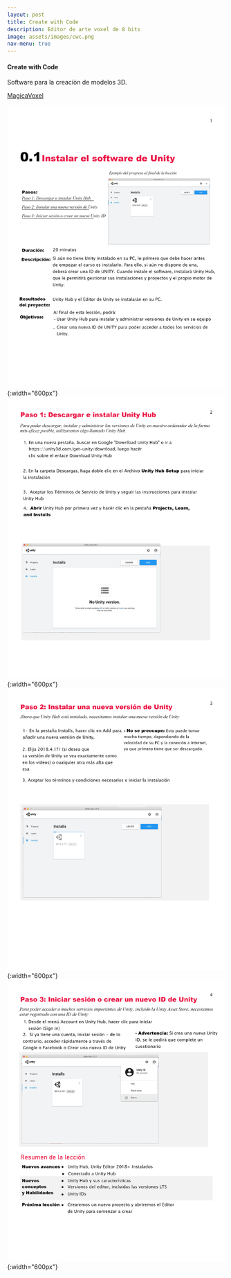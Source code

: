 ```yaml
---
layout: post
title: Create with Code
description: Editor de arte voxel de 8 bits
image: assets/images/cwc.png
nav-menu: true
---
```


#### Create with Code


Software para la creaciòn de modelos 3D.

[MagicaVoxel](https://ephtracy.github.io)

![img1](./images/L1-1.png "Lección 1-Cap 1"){:width="600px"}
![img2](./images/L1-2.png "Lección 1-Cap 2"){:width="600px"}
![img3](./images/L1-3.png "Lección 1-Cap 3"){:width="600px"}
![img4](./images/L1-4.png "Lección 1-Cap 4"){:width="600px"}

